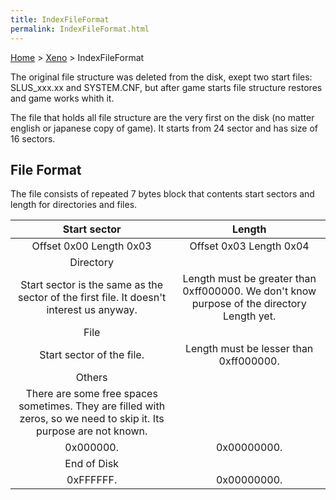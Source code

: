```yaml
---
title: IndexFileFormat
permalink: IndexFileFormat.html
---
```


[Home](../Main%20Page.md) > [Xeno](../Xeno.md) > IndexFileFormat

The original file structure was deleted from the disk, exept two start
files: SLUS\_xxx.xx and SYSTEM.CNF, but after game starts file structure
restores and game works whith it.

The file that holds all file structure are the very first on the disk
(no matter english or japanese copy of game). It starts from 24 sector
and has size of 16 sectors.

## File Format

The file consists of repeated 7 bytes block that contents start sectors
and length for directories and files.

|                                                    Start sector                                                     |                                           Length                                           |
|:-------------------------------------------------------------------------------------------------------------------:|:------------------------------------------------------------------------------------------:|
|                                               Offset 0x00 Length 0x03                                               |                                  Offset 0x03 Length 0x04                                   |
|                                                      Directory                                                      |                                                                                            |
|              Start sector is the same as the sector of the first file. It doesn't interest us anyway.               | Length must be greater than 0xff000000. We don't know purpose of the directory Length yet. |
|                                                        File                                                         |                                                                                            |
|                                              Start sector of the file.                                              |                           Length must be lesser than 0xff000000.                           |
|                                                       Others                                                        |                                                                                            |
| There are some free spaces sometimes. They are filled with zeros, so we need to skip it. Its purpose are not known. |                                                                                            |
|                                                      0x000000.                                                      |                                        0x00000000.                                         |
|                                                     End of Disk                                                     |                                                                                            |
|                                                      0xFFFFFF.                                                      |                                        0x00000000.                                         |
